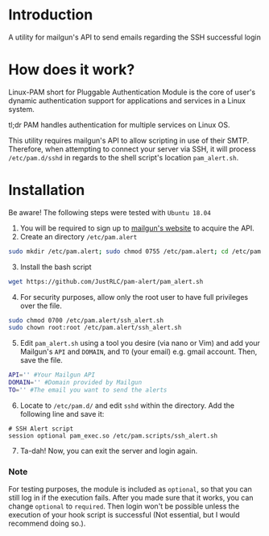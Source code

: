# Introduction
A utility for mailgun's API to send emails regarding the SSH successful login
# How does it work?
Linux-PAM short for Pluggable Authentication Module is the core of user's dynamic authentication support for applications and services in a Linux system. 

tl;dr PAM handles authentication for multiple services on Linux OS.

This utility requires mailgun's API to allow scripting in use of their SMTP. Therefore, when attempting to connect your server via SSH, it will process ``/etc/pam.d/sshd`` in regards to the shell script's location `pam_alert.sh`.
# Installation
Be aware! The following steps were tested with `Ubuntu 18.04`
1. You will be required to sign up to [mailgun's website](https://www.mailgun.com/) to acquire the API.
2. Create an directory `/etc/pam.alert` 
```bash 
sudo mkdir /etc/pam.alert; sudo chmod 0755 /etc/pam.alert; cd /etc/pam.alert
```
3. Install the bash script
```bash
wget https://github.com/JustRLC/pam-alert/pam_alert.sh
```
4. For security purposes, allow only the root user to have full privileges over the file.
```bash
sudo chmod 0700 /etc/pam.alert/ssh_alert.sh
sudo chown root:root /etc/pam.alert/ssh_alert.sh
```
5. Edit `pam_alert.sh` using a tool you desire (via nano or Vim) and add your Mailgun's `API` and `DOMAIN`, and `TO` (your email) e.g. gmail account. Then, save the file.
```bash
API='' #Your Mailgun API
DOMAIN='' #Domain provided by Mailgun
TO='' #The email you want to send the alerts
```
6. Locate to `/etc/pam.d/` and edit `sshd` within the directory. Add the following line and save it:
```
# SSH Alert script
session optional pam_exec.so /etc/pam.scripts/ssh_alert.sh
```
7. Ta-dah! Now, you can exit the server and login again. 
### Note  
For testing purposes, the module is included as `optional`, so that you can still log in if the execution fails. After you made sure that it works, you can change `optional` to `required`. Then login won't be possible unless the execution of your hook script is successful (Not essential, but I would recommend doing so.).


